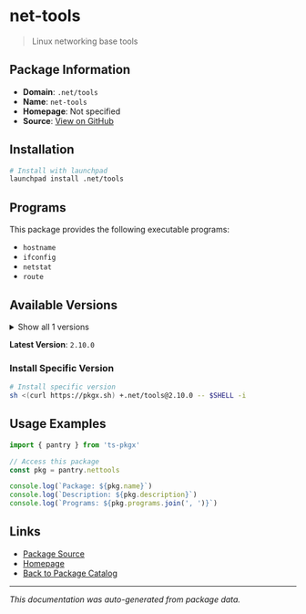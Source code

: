 # net-tools

> Linux networking base tools

## Package Information

- **Domain**: `.net/tools`
- **Name**: `net-tools`
- **Homepage**: Not specified
- **Source**: [View on GitHub](https://github.com/pkgxdev/pantry/tree/main/projects/sourceforge.net/net-tools/package.yml)

## Installation

```bash
# Install with launchpad
launchpad install .net/tools
```

## Programs

This package provides the following executable programs:

- `hostname`
- `ifconfig`
- `netstat`
- `route`

## Available Versions

<details>
<summary>Show all 1 versions</summary>

- `2.10.0`

</details>

**Latest Version**: `2.10.0`

### Install Specific Version

```bash
# Install specific version
sh <(curl https://pkgx.sh) +.net/tools@2.10.0 -- $SHELL -i
```

## Usage Examples

```typescript
import { pantry } from 'ts-pkgx'

// Access this package
const pkg = pantry.nettools

console.log(`Package: ${pkg.name}`)
console.log(`Description: ${pkg.description}`)
console.log(`Programs: ${pkg.programs.join(', ')}`)
```

## Links

- [Package Source](https://github.com/pkgxdev/pantry/tree/main/projects/sourceforge.net/net-tools/package.yml)
- [Homepage](#)
- [Back to Package Catalog](../package-catalog.md)

---

*This documentation was auto-generated from package data.*
